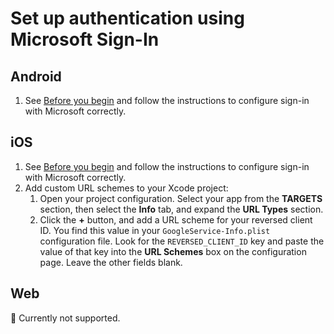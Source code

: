 # Set up authentication using Microsoft Sign-In

## Android

1. See [Before you begin](https://firebase.google.com/docs/auth/android/microsoft-oauth#before_you_begin) and follow the instructions to configure sign-in with Microsoft correctly.

## iOS

1. See [Before you begin](https://firebase.google.com/docs/auth/ios/microsoft-oauth#before_you_begin) and follow the instructions to configure sign-in with Microsoft correctly.
1. Add custom URL schemes to your Xcode project:
   1. Open your project configuration.
      Select your app from the **TARGETS** section, then select the **Info** tab, and expand the **URL Types** section.
   1. Click the **+** button, and add a URL scheme for your reversed client ID.
      You find this value in your `GoogleService-Info.plist` configuration file.
      Look for the `REVERSED_CLIENT_ID` key and paste the value of that key into the **URL Schemes** box on the configuration page.
      Leave the other fields blank.

## Web

🚧 Currently not supported.
